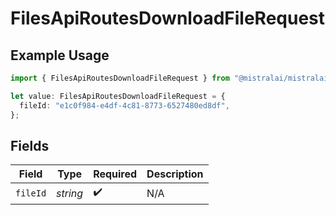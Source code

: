 # FilesApiRoutesDownloadFileRequest

## Example Usage

```typescript
import { FilesApiRoutesDownloadFileRequest } from "@mistralai/mistralai/models/operations";

let value: FilesApiRoutesDownloadFileRequest = {
  fileId: "e1c0f984-e4df-4c81-8773-6527480ed8df",
};
```

## Fields

| Field              | Type               | Required           | Description        |
| ------------------ | ------------------ | ------------------ | ------------------ |
| `fileId`           | *string*           | :heavy_check_mark: | N/A                |